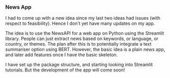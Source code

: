 ### News App

I had to come up with a new idea since my last two ideas had issues (with respect to feasibility). Hence I don't yet have many updates on my app. 

The idea is to use the NewsAPI for a web app on Python using the Streamlit library. People can just extract news based on keywords, or language, or country, or themes. The plan after this is to potentially integrate a text summariser option using BERT. However, the basic idea is a plain news app, and later add features once I have the basic skeleton. 

I have set up the package structure, and starting looking into Streamlit tutorials. But the development of the app will come soon! 
